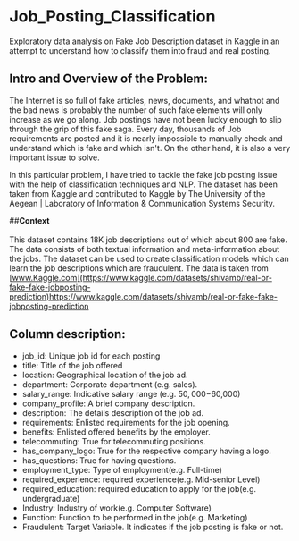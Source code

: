 # Job_Posting_Classification
Exploratory data analysis on Fake Job Description dataset in Kaggle in an attempt to understand how to classify them into fraud and real posting.
## **Intro and Overview of the Problem:**
The Internet is so full of fake articles, news, documents, and whatnot and the bad news is probably the number of such fake elements will only increase as we go along. Job postings have not been lucky enough to slip through the grip of this fake saga. Every day, thousands of Job requirements are posted and it is nearly impossible to manually check and understand which is fake and which isn't. On the other hand, it is also a very important issue to solve.

In this particular problem, I have tried to tackle the fake job posting issue with the help of classification techniques and NLP. The dataset has been taken from Kaggle and contributed to Kaggle by The University of the Aegean | Laboratory of Information & Communication Systems Security.

##**Context**<br><br>
This dataset contains 18K job descriptions out of which about 800 are fake. The data consists of both textual information and meta-information about the jobs. The dataset can be used to create classification models which can learn the job descriptions which are fraudulent.
The data is taken from [www.Kaggle.com](https://www.kaggle.com/datasets/shivamb/real-or-fake-fake-jobposting-prediction)https://www.kaggle.com/datasets/shivamb/real-or-fake-fake-jobposting-prediction
## Column description:
* job_id: Unique job id for each posting
* title: Title of the job offered
* location: Geographical location of the job ad.
* department: Corporate department (e.g. sales).
* salary_range: Indicative salary range (e.g. $50,000-$60,000)
* company_profile: A brief company description.
* description: The details description of the job ad.
* requirements: Enlisted requirements for the job opening.
* benefits: Enlisted offered benefits by the employer.
* telecommuting: True for telecommuting positions.
* has_company_logo: True for the respective company having a logo.
* has_questions: True for having questions.
* employment_type: Type of employment(e.g. Full-time)
* required_experience: required experience(e.g. Mid-senior Level)
* required_education: required education to apply for the job(e.g. undergraduate)
* Industry: Industry of work(e.g. Computer Software)
* Function: Function to be performed in the job(e.g. Marketing)
* Fraudulent: Target Variable. It indicates if the job posting is fake or not.
